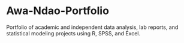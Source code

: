 # Awa-Ndao-Portfolio
Portfolio of academic and independent data analysis, lab reports, and statistical modeling projects using R, SPSS, and Excel.
